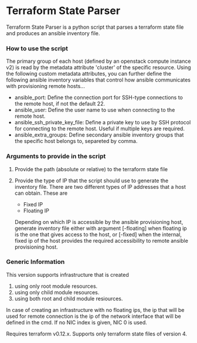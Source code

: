 # Terraform State Parser

Terraform State Parser is a python script that parses a terraform state file and produces an ansible inventory file.


### How to use the script

The primary group of each host (defined by an openstack compute instance v2) is read by the metadata attribute 'cluster' of the specific resource. Using the following custom metadata attributes, you can further define the following ansible inventory variables that control how ansible communicates with provisioning remote hosts...

* ansible_port: Define the connection port for SSH-type connections to the remote host, if not the default 22.
* ansible_user: Define the user name to use when connecting to the remote host.
* ansible_ssh_private_key_file: Define a private key to use by SSH protocol for connecting to the remote host. Useful if multiple keys are required.
* ansible_extra_groups: Define secondary ansible inventory groups that the specific host belongs to, separeted by comma.


### Arguments to provide in the script

1. Provide the path (absolute or relative) to the terraform state file
2. Provide the type of IP that the script should use to generate the inventory file.
	There are two different types of IP addresses that a host can obtain. These are
	* Fixed IP
	* Floating IP
	
	Depending on which IP is accessible by the ansible provisioning host, generate inventory file either with argument [-floating] when floating ip is the one that gives access to the host, or [-fixed] when the internal, fixed ip of the host provides the required accessibility to remote ansible provisioning host.


### Generic Information
This version supports infrastructure that is created 
1. using only root module resources.
2. using only child module resources.
3. using both root and child module resiources.

In case of creating an infrastructure with no floating ips, the ip that will be used for remote connection is the ip of the network interface that will be defined in the cmd. If no NIC index is given, NIC 0 is used.

Requires terraform v0.12.x. Supports only terraform state files of version 4.

